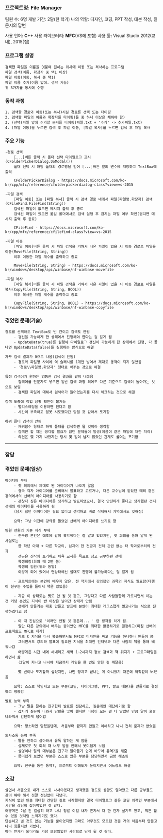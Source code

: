 ### 프로젝트명: File Manager

팀원 수: 6명
개발 기간: 2달(한 학기)
나의 역할: 디자인, 코딩, PPT 작성, 대본 작성, 질문시의 답변

사용 언어: **C++**
사용 라이브러리: **MFC**(VS에 포함)
사용 툴: Visual Studio 2012(교내), 2015(집)

### 프로그램 설명
    검색한 파일을 이름을 덧붙여 원하는 위치에 이동 또는 복사하는 프로그램
    파일 검색(이름, 확장자 중 택1 이상)
    파일 이동(이동, 복사 중 택1)
    파일 이름 추가(이름 앞에. 생략 가능)
    위 3가지를 동시에 수행

### 동작 과정
    1. 검색할 경로와 이동(또는 복사)시킬 경로를 선택 또는 타이핑
    2. 검색할 파일의 이름과 확장자를 타이핑(둘 중 하나 이상은 채워야 함)
    3. (선택)파일 앞에 추가할 문자를 타이핑(파일.txt + '추가' -> 추가파일.txt)
    4. [파일 이동]을 누르면 검색 후 파일 이동, [파일 복사]를 누르면 검색 후 파일 복사

### 주요 기능
    -경로 선택
        [...]버튼 클릭 시 폴더 선택 다이얼로그 표시(CFolderPickerDialog.DoModal())
        폴더 선택 시 해당 폴더의 경로명을 얻어 [...]버튼 옆의 변수에 저장하고 TextBox에 출력
        
        CFolderPickerDialog - https://docs.microsoft.com/ko-kr/cpp/mfc/reference/cfolderpickerdialog-class?view=vs-2015
        
    -파일 검색
        [파일 이동] 또는 [파일 복사] 클릭 시 검색 경로 내에서 파일(파일명.확장자) 검색(CFileFind.FileFind(String))
        검색된 파일이 없으면 메시지 출력 후 종료
        검색된 파일이 있으면 옮길 폴더에서도 검색 실행 후 겹치는 파일 여부 확인(겹치면 메시지 출력 후 종료)
        
        CFileFind - https://docs.microsoft.com/ko-kr/cpp/mfc/reference/cfilefind-class?view=vs-2015
        
    -파일 이동
        [파일 이동]버튼 클릭 시 파일 검색을 거쳐서 나온 파일이 있을 시 이동 경로로 파일을 이동(MoveFile(String, String))
        이후 이동한 파일 개수를 출력하고 종료
        
        MoveFile(String, String) - https://docs.microsoft.com/ko-kr/windows/desktop/api/winbase/nf-winbase-movefile
        
    -파일 복사
        [파일 복사]버튼 클릭 시 파일 검색을 거쳐서 나온 파일이 있을 시 이동 경로로 파일을 복사(CopyFile(String, String, BOOL))
        이후 복사한 파일 개수를 출력하고 종료
        
        CopyFile(String, String, BOOL) - https://docs.microsoft.com/ko-kr/windows/desktop/api/winbase/nf-winbase-copyfile
        
### 겪었던 문제(기술)
    경로를 선택해도 TextBox도 빈 칸이고 검색도 안됨
        - 갱신을 가능하게 한 상태에서 진행해야 한다는 걸 알게 됨
        - UpdateData(true)를 실행해 다이얼로그 갱신이 가능하게 한 상태에서 진행, 다 끝나면 UpdateData(false)를 실행하는 방식으로 해결
        
    자꾸 검색 결과가 0으로 나옴(검색이 안됨)
        - 경로와 파일명 사이에 역 슬래시를 1개만 넣어서 제대로 동작이 되지 않았음
        - '경로\\파일명.확장자' 형태로 바꾸는 것으로 해결
        
    특정 검색어가 원하는 엉뚱한 검색 결과를 같이 내놓음
        - 검색어를 단문자로 넣으면 일반 검색 과정 외에도 다른 기준으로 검색이 돌아가는 것으로 보임
        - 검색된 파일에 대해서 검색어가 들어있는지를 다시 체크하는 것으로 해결
        
    검색 도중에 작업 상황 확인이 불가능
        - 멀티스레딩을 이용하면 된다고 함
        - 시간이 부족하고 잘못 시도했다간 망칠 것 같아서 포기함
        
    하위 폴더 검색이 안됨
        - 재귀함수 형태로 하위 폴더를 검색하면 될 것이라 생각함
        - 검색만 할 때는 생각할 필요가 없던 문제들이 발생(이름이 같은 파일에 대한 처리)
        - 의견은 몇 가지 나왔지만 당시 몇 일이 남지 않았던 관계로 폴더는 포기함

----------------------------------------------------------------------------------------------------------------------------------------

### 잡담

### 겪었던 문제(일상)
    아이디어 부재
        - 첫 회의에서 제대로 된 아이디어가 나오지 않음
        - 결국 각자 아이디어를 준비해서 발표하고 고르거나, 다른 교수님이 맡았던 때의 같은 강의에서의 선배의 아이디어를 사용하기로 함
        - 괜찮다 싶은 아이디어를 생각하고 발표하였으나, 결국 안전하게 좋다고 생각했던 건지 선배의 아이디어를 사용하게 됨
        (당시 냈던 아이디어는 필요 없다고 생각하고 바로 삭제해서 기억에서도 잊혀짐)
        
        요약: 그냥 이전에 강의를 들었던 선배의 아이디어를 쓰기로 함
        
    팀원 전원의 기본 지식 부재
        - 친구랑 본인은 애초에 같이 복학했다는 걸 알고 있었지만, 첫 회의를 통해 알게 된 사실로는
          한 학년 아래 + 다른 학교의, 심지어 현 전공과 전혀 관련 없는 타 학과로부터의 전과
          전공은 진작에 포기하고 체육 교사를 목표로 삼고 공부하던 선배
          학생회장(회의 때 2번 봄)
          학생회 임원(위와 동일)
          이렇게 되어 있어서 현상태에선 절대로 진행이 불가능하다는 걸 알게 됨
          
        - 프로젝트에는 본인이 배우지 않은, 전 학기에서 강의했던 과목의 지식도 필요함(다행이 친구는 수업을 들어서 책은 있었음)
        
        - 지금 이 상태로는 뭣도 안 될 것 같고, 그렇다고 다른 사람들한테 가르치면서 하는 건 커녕 본인도 지식이 반 이상은 날아간 상태라 안됨
          선배가 만들기는 대충 만들고 발표에 본인이 최대한 개그스럽게 밀고나가는 식으로 진행하겠다고 함
          
        - 이 때 진심으로 '이러면 안될 것 같은데... ' 란 생각을 하게 됨.
          일단 다른 강의에서 배우는 중이었던 MFC를 최대한 활용하기로 결정하고(마침 선배의 프로젝트도 MFC로 제작)
          기초 C 지식을 다시 복습하면서도 MFC로 디자인을 짜고 기능을 하나하나 만들어 봄
          그러면서도 강의와 발표에 필요한 지식을 최대한 인터넷과 다른 사람의 책을 통해 배워나감
          어떻게든 시간 내에 해내려고 새벽 1~2시까지 정보 검색과 책 뒤지기 + 프로그래밍을 하면서 삶
          (2달이 지나고 나서야 지금까지 게임을 한 번도 안한 걸 깨달음)
          
        - 몇 번이나 포기할까 싶었지만, 나만 망치고 끝나는 게 아니었기 때문에 악착같이 버텼음
          
        요약: 스스로 책임지고 모든 부분(코딩, 다이어그램, PPT, 발표 대본)을 만들기로 결정하고 행동함
        
    발표 능력 부족
        - 그냥 말을 잘하는 친구한테 발표를 전담하고, 질문에만 대답하기로 함
        - 갑자기 질문이 나와서 당황을 많이 했지만 다행이 모든 걸 다 맡았던 만큼 말이 술술 나와줘서 간단하게 넘어감
        
        요약: 평소라면 망쳤을텐데, 처음부터 끝까지 만들고 이해하고 나니 전혀 문제가 없었음
    
    의사소통 능력 부족
        - 말을 안하고 살아와서 유독 말하는 게 힘듦
        - 실제로도 첫 회의 때 너무 말을 안해서 못미덥게 보임
        - 설명이나 말의 대부분은 친구가 알아듣기 쉽게 바꾸어 통역?을 해줌
        - 못미덥게 보였던 부분은 스스로 많은 부분을 담당하면서 금방 해소됨
        
        요약: 친구를 통한 통역?, 프로젝트 이해도가 높아지면서 어느정도 해결

### 소감
    살면서 처음으로 내가 스스로 나서야겠다고 생각했을 정도로 상황도 열악했고 다른 공부들도 같이 해야 해서 정말 정신없이 지냈다.
    지식이 없던 만큼 최대한 간단한 걸로 시작했지만 결국 다이얼로그 같은 코딩 외적인 부분에서 시간을 상당히 잡아먹었던 것 같다.
    어떻게든 2달 간 열심히 하고 나니 정말 이걸 내가 혼자서 다 한 건가 싶기도 했고, 뭐든 할 수 있을 것처럼 느껴지기도 했다.
    단순하고 별 것도 없는 기능들 뿐이었지만 그래도 아무것도 모르던 것을 거의 처음부터 만들고 나니 힘들지만 기뻤다.
    아마 언제가 되더라도 가장 보람있었던 시간으로 남게 될 것 같다.

